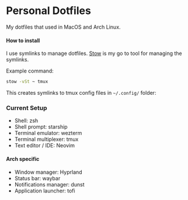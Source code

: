# Personal Dotfiles

My dotfiles that used in MacOS and Arch Linux.

#### How to install

I use symlinks to manage dotfiles. [Stow](https://www.gnu.org/software/stow/) is my go to tool for managing the symlinks.

Example command:

```sh
stow -vSt ~ tmux
```

This creates symlinks to tmux config files in `~/.config/` folder:

### Current Setup

- Shell: zsh
- Shell prompt: starship
- Terminal emulator: wezterm
- Terminal multiplexer: tmux
- Text editor / IDE: Neovim

#### Arch specific

- Window manager: Hyprland
- Status bar: waybar
- Notifications manager: dunst
- Application launcher: tofi
